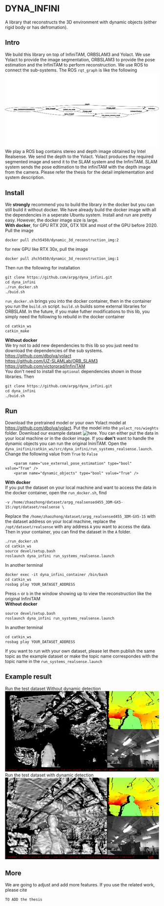 # DYNA_INFINI
A library that reconstructs the 3D environment with dynamic objects (either rigid body or has defromation).

## Intro
We build this library on top of InfiniTAM, ORBSLAM3 and Yolact. We use Yolact to provide the image segmentation, ORBSLAM3 to provide the pose estimation and the InfiniTAM to perform reconstruction. We use ROS to connect the sub-systems. The ROS `rqt_graph` is like the following  
![ROS rqt_graph](example_image/rqt_graph.png)  
We play a ROS bag contains stereo and depth image obtained by Intel Realsense. We send the depth to the Yolact. Yolact produces the required segmented image and send it to the SLAM system and the InfiniTAM. SLAM system sends the pose edtimation to the infiniTAM with the depth image from the camera. Please refer the thesis for the detail implementation and system description.

## Install
We **strongly** recommend you to build the library in the docker but you can still build it without docker. We have already build the docker image with all the dependencies in a seperate Ubuntu system. Install and run are pretty easy. However, the docker image size is large.  
**With docker**, for GPU RTX 20X, GTX 10X and most of the GPU before 2020. Pull the image
```
docker pull zhch5450/dynamic_3d_reconstruction_img:2
```
for new GPU like RTX 30x, pull the image
```
docker pull zhch5450/dynamic_3d_reconstruction_img:1
```
Then run the following for installation
```
git clone https://github.com/arpg/dyna_infini.git
cd dyna_infini
./run_docker.sh
./buid.sh
```
`run_docker.sh` brings you into the docker container, then in the container you run the `build.sh` script. `build.sh` builds some external libraries for ORBSLAM. In the future, if you make futher modifications to this lib, you simply need the following to rebuild in the docker container
```
cd catkin_ws
catkin_make
```
**Without docker**  
We try not to add new dependencies to this lib so you just need to download the dependencies of the sub systems.  
https://github.com/dbolya/yolact  
https://github.com/UZ-SLAMLab/ORB_SLAM3  
https://github.com/victorprad/InfiniTAM  
You don't need to install the `optional` dependencies shown in those libraries. Then  
```
git clone https://github.com/arpg/dyna_infini.git
cd dyna_infini
./buid.sh
```
## Run
Download the pretrained model or your own Yolact model at https://github.com/dbolya/yolact. Put the model into the `yolact_ros/wieghts` folder.
Download our example dataset ![here](https://drive.google.com/drive/folders/10FR_YndD6qXpdoKAvsAqOO6PvU_Ets22?usp=sharing). You can either put the data in your local machine or in the docker image. 
If you **don't** want to handle the dynamic objects you can run the original IniniTAM. Open the `dyna_inifini/catkin_ws/src/dyna_infini/run_systems_realsense.launch`. Change the following value from `True` to `False`
```
    <param name="use_external_pose_estimation" type="bool" value="True" />
    <param name="dynamic_objects" type="bool" value="True" />
```
**With docker**  
If you put the dataset on your local machine and want to access the data in the docker container, open the `run_docker.sh`, find
```
-v /home/zhaozhong/dataset/arpg_realsensed455_3DM-GX5-15:/opt/dataset/realsense \
```
Replace the `/home/zhaozhong/dataset/arpg_realsensed455_3DM-GX5-15` with the dataset address on your local machine, replace the `/opt/dataset/realsense` with any address `A` you want to access the data. Then in your container, you can find the dataset in the `A` folder.  
```
./run_docker.sh
cd catkin_ws
source devel/setup.bash
roslaunch dyna_infini run_systems_realsense.launch
```
In another terminal
```
docker exec -it dyna_infini_container /bin/bash
cd catkin_ws
rosbag play YOUR_DATASET_ADDRESS
```
Press `n` or `b` in the window showing up to view the reconstruction like the original InfiniTAM  
**Without docker**
```
source devel/setup.bash
roslaunch dyna_infini run_systems_realsense.launch
```
In another terminal
```
cd catkin_ws
rosbag play YOUR_DATASET_ADDRESS
```
If you want to run with your own dataset, please let them publish the same topic as the example dataset or make the topic name correspondes with the topic name in the `run_systems_realsense.launch`  

## Example result
Run the test dataset Without dynamic detection
![No Dynamic Detection](example_image/bad2.png)  
Run the test dataset with dynamic detection  
![Dynamic detectin](example_image/good2.png)

## More
We are going to adjust and add more features. If you use the related work, please cite
```
TO ADD the thesis
```




